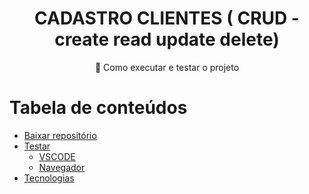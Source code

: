 <h1 align="center">CADASTRO CLIENTES ( CRUD - create read update delete)</h1>
<p align="center">🚀 Como executar e testar o projeto</p>

Tabela de conteúdos
=================
<!--ts-->
   * [Baixar repositório](#baixar-repositorio)
   * [Testar](#testes)
        * [VSCODE](#vscode)
        * [Navegador](#navegador)
   * [Tecnologias](#tecnologias)
<!--te-->
